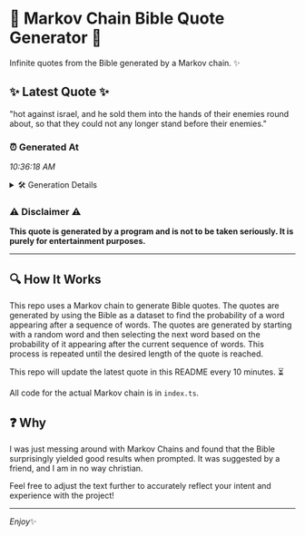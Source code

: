 # 📖 Markov Chain Bible Quote Generator 📖

Infinite quotes from the Bible generated by a Markov chain. ✨

## ✨ Latest Quote ✨
"hot against israel, and he sold them into the hands of their enemies round about, so that they could not any longer stand before their enemies."

### ⏰ Generated At
*10:36:18 AM*

<details>
    <summary>🛠️ Generation Details</summary>
    <p>
        <strong>🌱 Seed:</strong> hot<br>
        <strong>🔄 Iterations:</strong> 25<br>
        <strong>📜 Context History:</strong><br>[ hot ]: against<br>[ hot, against ]: israel,<br>[ hot, against, israel, ]: and<br>[ hot, against, israel,, and ]: he<br>[ hot, against, israel,, and, he ]: sold<br>[ hot, against, israel,, and, he, sold ]: them<br>[ against, israel,, and, he, sold, them ]: into<br>[ israel,, and, he, sold, them, into ]: the<br>[ and, he, sold, them, into, the ]: hands<br>[ he, sold, them, into, the, hands ]: of<br>[ sold, them, into, the, hands, of ]: their<br>[ them, into, the, hands, of, their ]: enemies<br>[ into, the, hands, of, their, enemies ]: round<br>[ the, hands, of, their, enemies, round ]: about,<br>[ hands, of, their, enemies, round, about, ]: so<br>[ of, their, enemies, round, about,, so ]: that<br>[ their, enemies, round, about,, so, that ]: they<br>[ enemies, round, about,, so, that, they ]: could<br>[ round, about,, so, that, they, could ]: not<br>[ about,, so, that, they, could, not ]: any<br>[ so, that, they, could, not, any ]: longer<br>[ that, they, could, not, any, longer ]: stand<br>[ they, could, not, any, longer, stand ]: before<br>[ could, not, any, longer, stand, before ]: their<br>[ not, any, longer, stand, before, their ]: enemies.<br>
    </p>
</details>

### ⚠️ Disclaimer ⚠️
**This quote is generated by a program and is not to be taken seriously. It is purely for entertainment purposes.**

---

## 🔍 How It Works

This repo uses a Markov chain to generate Bible quotes. The quotes are generated by using the Bible as a dataset to find the probability of a word appearing after a sequence of words. The quotes are generated by starting with a random word and then selecting the next word based on the probability of it appearing after the current sequence of words. This process is repeated until the desired length of the quote is reached.

This repo will update the latest quote in this README every 10 minutes. ⏳

All code for the actual Markov chain is in `index.ts`.

## ❓ Why

I was just messing around with Markov Chains and found that the Bible surprisingly yielded good results when prompted. 
It was suggested by a friend, and I am in no way christian.

Feel free to adjust the text further to accurately reflect your intent and experience with the project!

---

*Enjoy*✨
